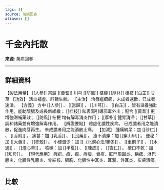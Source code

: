 ```yaml
---
tags: []
source: 萬病回春
aliases: []
---
```


# 千金內托散

**來源**: 萬病回春  

---

## 詳細資料
【製法用量】 [[人參]] 當歸 [[黃耆]] 川芎 [[防風]] 桔梗 [[厚朴]] 桂枝 [[白芷]] 甘草
【功效】
活血補虛、辟穢生新。
【主治】
治癰疽瘡癤，未成者速散，已成者速潰。
【方義】
方中 [[人參]] 、 [[當歸]] 、 [[川芎]] 、 [[白芷]] 、皆有滋養強壯作用，能助釀膿及成長新組織； [[桂枝]] 祛表邪引導邪毒外出；配合 [[黃耆]] 更增強滋補藥效； [[防風]] 桔梗
均有解毒消炎作用； [[厚朴]] 健胃消滯； [[甘草]] 調和諸藥並有增強解毒作用。
【辨證要點】
體虛化膿性疾病。
已成膿者用之能潰散，促進肉芽再生。
未成膿者用之能消散止痛。
【加減】
腫痛納呆：加 [[砂仁]] 、 [[香附]] 。
痛甚：加 [[乳香]] 、 [[沒藥]] 。
瘡不潰穿：加 [[穿山甲]] 。
便秘：加 [[大黃]] 、 [[枳殼]] 。
小便澀少：加 [[../北溟心法/麥冬]] 、 [[車前子]] 、 [[木通]] 、 [[燈心草]] 。
咳嗽：加 [[半夏]] 、 [[陳皮]] 、 [[杏仁]] 。
瘡口不乾：加 [[知母]] 。
【現代應用】
癰疽、瘡、癤、痔瘻、骨疽、肛門周圍炎、橫痃、淋巴腺炎、化膿性乳腺炎、骨結核、膿胸、化膿性中耳炎、耳漏、外耳炎、皮膚潰瘍。

---

## 比較
